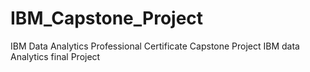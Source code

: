 # IBM_Capstone_Project
IBM Data Analytics Professional Certificate Capstone Project
IBM data Analytics final Project
